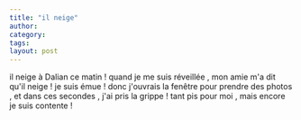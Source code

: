 ```yaml
---
title: "il neige"
author:
category: 
tags: 
layout: post
---
```

il neige à Dalian ce matin ! quand je me suis réveillée , mon amie m'a dit qu'il neige ! je suis émue ! donc j'ouvrais la fenêtre pour prendre des photos , et dans ces secondes , j'ai pris la grippe ! tant pis pour moi , mais encore je suis contente ! 

